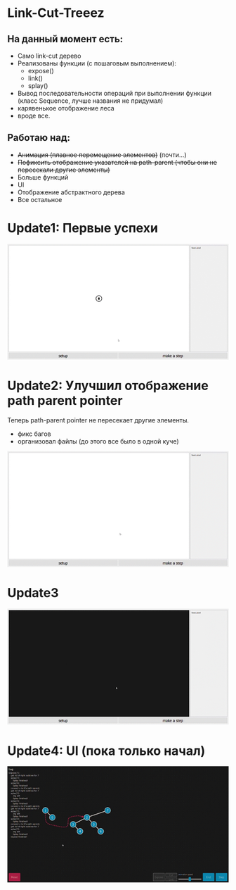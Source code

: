 ﻿# Link-Cut-Treeez

## На данный момент есть:
  - Само link-cut дерево
  - Реализованы функции (с пошаговым выполнением):
      - expose()
      - link()
      - splay()
  - Вывод последовательности операций при выполнении функции (класс Sequence, лучше названия не придумал)
  - карявенькое отображение леса
  - вроде все.
 
## Работаю над:
  - ~~Анимация (плавное перемещение элементов)~~ (почти...)
  - ~~Пофиксить отображение указателей на path-parent (чтобы они не пересекали другие элементы)~~
  - Больше функций
  - UI
  - Отображение абстрактного дерева
  - Все остальное

# Update1: Первые успехи
![](pics/progress_so_far.gif?raw=true "Title")

# Update2: Улучшил отображение path parent pointer
Теперь path-parent pointer не пересекает другие элементы.
 + фикс багов
 + организовал файлы (до этого все было в одной куче)

![](pics/update2.gif?raw=true "Title")

# Update3
![](pics/update3.gif?raw=true "Title")

# Update4: UI (пока только начал)

![](pics/Update4.gif?raw=true "Title")

